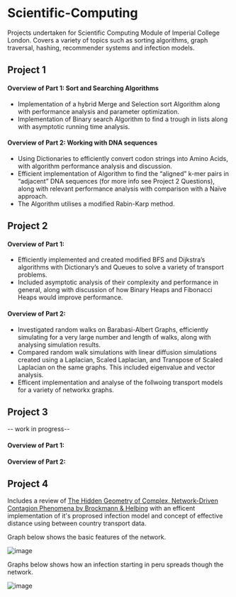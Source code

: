# Scientific-Computing
Projects undertaken for Scientific Computing Module of Imperial College London. Covers a variety of topics such as sorting algorithms, graph traversal, hashing, recommender systems and infection models.

## Project 1
#### Overview of Part 1: Sort and Searching Algorithms
* Implementation of a hybrid Merge and Selection sort Algorithm along with performance analysis and parameter optimization.
* Implementation of Binary search Algorithm to find a trough in lists along with asymptotic running time analysis. 
#### Overview of Part 2: Working with DNA sequences
* Using Dictionaries to efficiently convert codon strings into Amino Acids, with algorithm performance analysis and discussion.  
* Efficient implementation of Algorithm to find the “aligned” k-mer pairs in “adjacent” DNA sequences (for more info see Project 2 Questions), along with relevant performance analysis with comparison with a Naïve approach. 
* The Algorithm utilises a modified Rabin-Karp method. 

## Project 2
#### Overview of Part 1:
* Efficiently implemented and created modified BFS and Dijkstra’s algorithms with Dictionary’s and Queues to solve a variety of transport problems. 
* Included asymptotic analysis of their complexity and performance in general, along with discussion of how Binary Heaps and Fibonacci Heaps would improve performance. 
#### Overview of Part 2:
* Investigated random walks on Barabasi-Albert Graphs, efficiently simulating for a very large number and length of walks, along with analysing simulation results.  
* Compared random walk simulations with linear diffusion simulations created using a Laplacian, Scaled Laplacian, and Transpose of Scaled Laplacian on the same graphs. This included eigenvalue and vector analysis.
* Efficent implementation and analyse of the follwoing transport models for a variety of networkx graphs.
## Project 3 
-- work in progress--
#### Overview of Part 1:
#### Overview of Part 2:
## Project 4
Includes a review of [The Hidden Geometry of Complex, Network-Driven Contagion Phenomena by Brockmann & Helbing](https://science.sciencemag.org/content/342/6164/1337) with an efficent implementation of it's proprosed infection model and concept of effective distance using between country transport data.

Graph below shows the basic features of the network.

![image](https://user-images.githubusercontent.com/58078485/95978099-9e6b5800-0e11-11eb-9b40-cde51ba4cdd9.png)

Graphs below shows how an infection starting in peru spreads though the network.  

![image](https://user-images.githubusercontent.com/58078485/95978372-fdc96800-0e11-11eb-8ac0-3b10c0b71806.png)



